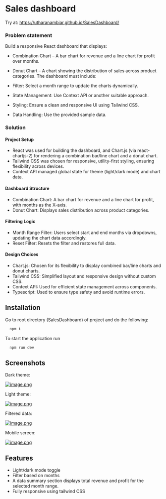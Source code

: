 # Sales dashboard

Try at: https://utharanambiar.github.io/SalesDashboard/

### Problem statement

Build a responsive React dashboard that displays:

- Combination Chart – A bar chart for revenue and a line chart for profit over months.
- Donut Chart – A chart showing the distribution of sales across product categories.
The dashboard must include:

- Filter: Select a month range to update the charts dynamically.
- State Management: Use Context API or another suitable approach.
- Styling: Ensure a clean and responsive UI using Tailwind CSS.
- Data Handling: Use the provided sample data.

### Solution

#### Project Setup
- React was used for building the dashboard, and Chart.js (via react-chartjs-2) for rendering a combination bar/line chart and a donut chart.
- Tailwind CSS was chosen for responsive, utility-first styling, ensuring flexibility across devices.
- Context API managed global state for theme (light/dark mode) and chart data.


####  Dashboard Structure
- Combination Chart: A bar chart for revenue and a line chart for profit, with months as the X-axis.
- Donut Chart: Displays sales distribution across product categories.


####  Filtering Logic
- Month Range Filter: Users select start and end months via dropdowns, updating the chart data accordingly.
- Reset Filter: Resets the filter and restores full data.


#### Design Choices
- Chart.js: Chosen for its flexibility to display combined bar/line charts and donut charts.
- Tailwind CSS: Simplified layout and responsive design without custom CSS.
- Context API: Used for efficient state management across components.
- Typescript: Used to ensure type safety and avoid runtime errors.

## Installation

Go to root directory (SalesDashboard) of project and do the following:

```bash
  npm i
```

To start the application run
    
```bash
  npm run dev
```
## Screenshots

Dark theme:

[![image.png](https://i.postimg.cc/bNzZcFgp/image.png)](https://postimg.cc/t7MqFk8M)

Light theme:

[![image.png](https://i.postimg.cc/j50j88CV/image.png)](https://postimg.cc/5Hg1ySwp)

Filtered data:

[![image.png](https://i.postimg.cc/T1T3xprC/image.png)](https://postimg.cc/jwkbQq37)

Mobile screen:

[![image.png](https://i.postimg.cc/kX1grMDv/image.png)](https://postimg.cc/bsnhkhxZ)




## Features

- Light/dark mode toggle
- Filter based on months
- A data summary section displays total revenue and profit for the selected month range.
- Fully responsive using tailwind CSS

